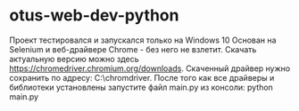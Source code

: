 # otus-web-dev-python

Проект тестировался и запускался только на Windows 10
Основан на Selenium и веб-драйвере Chrome - без него не взлетит.
Скачать актуальную версию можно здесь https://chromedriver.chromium.org/downloads.
Скаченный драйвер нужно сохранить по адресу: C:\chromdriver.
После того как все драйверы и библиотеки установлены запустите файл main.py из консоли:
python main.py
